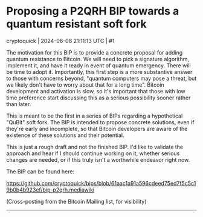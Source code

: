 # Proposing a P2QRH BIP towards a quantum resistant soft fork

cryptoquick | 2024-06-08 21:11:13 UTC | #1

The motivation for this BIP is to provide a concrete proposal for adding quantum resistance to Bitcoin. We will need to pick a signature algorithm, implement it, and have it ready in event of quantum emergency. There will be time to adopt it. Importantly, this first step is a more substantive answer to those with concerns beyond, "quantum computers may pose a threat, but we likely don't have to worry about that for a long time". Bitcoin development and activation is slow, so it's important that those with low time preference start discussing this as a serious possibility sooner rather than later.

This is meant to be the first in a series of BIPs regarding a hypothetical "QuBit" soft fork. The BIP is intended to propose concrete solutions, even if they're early and incomplete, so that Bitcoin developers are aware of the existence of these solutions and their potential.

This is just a rough draft and not the finished BIP. I'd like to validate the approach and hear if I should continue working on it, whether serious changes are needed, or if this truly isn't a worthwhile endeavor right now.

The BIP can be found here:

https://github.com/cryptoquick/bips/blob/61aac1a91a596cdeed75ed7f5c5c19b0b4b923ef/bip-p2qrh.mediawiki

(Cross-posting from the Bitcoin Mailing list, for visibility)

-------------------------

